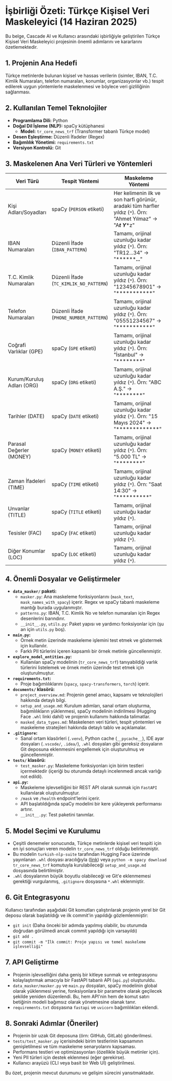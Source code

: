 # İşbirliği Özeti: Türkçe Kişisel Veri Maskeleyici (14 Haziran 2025)

Bu belge, Cascade AI ve Kullanıcı arasındaki işbirliğiyle geliştirilen Türkçe Kişisel Veri Maskeleyici projesinin önemli adımlarını ve kararlarını özetlemektedir.

## 1. Projenin Ana Hedefi

Türkçe metinlerde bulunan kişisel ve hassas verilerin (isimler, IBAN, T.C. Kimlik Numaraları, telefon numaraları, konumlar, organizasyonlar vb.) tespit edilerek uygun yöntemlerle maskelenmesi ve böylece veri gizliliğinin sağlanması.

## 2. Kullanılan Temel Teknolojiler

*   **Programlama Dili:** Python
*   **Doğal Dil İşleme (NLP):** spaCy kütüphanesi
    *   **Model:** `tr_core_news_trf` (Transformer tabanlı Türkçe model)
*   **Desen Eşleştirme:** Düzenli İfadeler (Regex)
*   **Bağımlılık Yönetimi:** `requirements.txt`
*   **Versiyon Kontrolü:** Git

## 3. Maskelenen Ana Veri Türleri ve Yöntemleri

| Veri Türü                 | Tespit Yöntemi                                  | Maskeleme Yöntemi                                                                 |
| ------------------------- | ----------------------------------------------- | --------------------------------------------------------------------------------- |
| Kişi Adları/Soyadları     | spaCy (`PERSON` etiketi)                        | Her kelimenin ilk ve son harfi görünür, aradaki tüm harfler yıldız (`*`). Örn: "Ahmet Yılmaz" -> "A***t Y****z" |
| IBAN Numaraları           | Düzenli İfade (`IBAN_PATTERN`)                  | Tamamı, orijinal uzunluğu kadar yıldız (`*`). Örn: "TR12...34" -> "********...**" |
| T.C. Kimlik Numaraları    | Düzenli İfade (`TC_KIMLIK_NO_PATTERN`)          | Tamamı, orijinal uzunluğu kadar yıldız (`*`). Örn: "12345678901" -> "***********" |
| Telefon Numaraları        | Düzenli İfade (`PHONE_NUMBER_PATTERN`)          | Tamamı, orijinal uzunluğu kadar yıldız (`*`). Örn: "05551234567" -> "***********" |
| Coğrafi Varlıklar (GPE)   | spaCy (`GPE` etiketi)                           | Tamamı, orijinal uzunluğu kadar yıldız (`*`). Örn: "İstanbul" -> "********" |
| Kurum/Kuruluş Adları (ORG)| spaCy (`ORG` etiketi)                           | Tamamı, orijinal uzunluğu kadar yıldız (`*`). Örn: "ABC A.Ş." -> "********" |
| Tarihler (DATE)           | spaCy (`DATE` etiketi)                          | Tamamı, orijinal uzunluğu kadar yıldız (`*`). Örn: "15 Mayıs 2024" -> "*************" |
| Parasal Değerler (MONEY)  | spaCy (`MONEY` etiketi)                         | Tamamı, orijinal uzunluğu kadar yıldız (`*`). Örn: "5.000 TL" -> "********" |
| Zaman İfadeleri (TIME)    | spaCy (`TIME` etiketi)                          | Tamamı, orijinal uzunluğu kadar yıldız (`*`). Örn: "Saat 14:30" -> "**********" |
| Unvanlar (TITLE)          | spaCy (`TITLE` etiketi)                         | Tamamı, orijinal uzunluğu kadar yıldız (`*`). |
| Tesisler (FAC)            | spaCy (`FAC` etiketi)                           | Tamamı, orijinal uzunluğu kadar yıldız (`*`). |
| Diğer Konumlar (LOC)      | spaCy (`LOC` etiketi)                           | Tamamı, orijinal uzunluğu kadar yıldız (`*`). |

## 4. Önemli Dosyalar ve Geliştirmeler

*   **`data_masker/` paketi:**
    *   `masker.py`: Ana maskeleme fonksiyonlarını (`mask_text`, `mask_names_with_spacy`) içerir. Regex ve spaCy tabanlı maskeleme mantığı burada uygulanmıştır.
    *   `patterns.py`: IBAN, T.C. Kimlik No ve telefon numaraları için Regex desenlerini barındırır.
    *   `__init__.py`, `utils.py`: Paket yapısı ve yardımcı fonksiyonlar için (şu an için `utils.py` boş).
*   **`main.py`:**
    *   Örnek metin üzerinde maskeleme işlemini test etmek ve göstermek için kullanılır.
    *   Farklı PII türlerini içeren kapsamlı bir örnek metinle güncellenmiştir.
*   **`explore_model_entities.py`:**
    *   Kullanılan spaCy modelinin (`tr_core_news_trf`) tanıyabildiği varlık türlerini listelemek ve örnek metin üzerinde test etmek için oluşturulmuştur.
*   **`requirements.txt`:**
    *   Proje bağımlılıklarını (`spacy`, `spacy-transformers`, `torch`) içerir.
*   **`documents/` klasörü:**
    *   `project_overview.md`: Projenin genel amacı, kapsamı ve teknolojileri hakkında detaylı bilgi.
    *   `setup_and_usage.md`: Kurulum adımları, sanal ortam oluşturma, bağımlılıkların yüklenmesi, spaCy modelinin indirilmesi (Hugging Face `.whl` linki dahil) ve projenin kullanımı hakkında talimatlar.
    *   `masked_data_types.md`: Maskelenen veri türleri, tespit yöntemleri ve maskeleme stratejileri hakkında detaylı tablo ve açıklamalar.
*   **`.gitignore`:**
    *   Sanal ortam klasörleri (`.venv`), Python cache (`__pycache__`), IDE ayar dosyaları (`.vscode/`, `.idea/`), `.whl` dosyaları gibi gereksiz dosyaların Git deposuna eklenmesini engellemek için oluşturulmuş ve güncellenmiştir.
*   **`tests/` klasörü:**
    *   `test_masker.py`: Maskeleme fonksiyonları için birim testleri içermektedir (içeriği bu oturumda detaylı incelenmedi ancak varlığı not edildi).
*   **`api.py`:**
    *   Maskeleme işlevselliğini bir REST API olarak sunmak için `FastAPI` kullanılarak oluşturulmuştur.
    *   `/mask` ve `/health` endpoint'lerini içerir.
    *   API başlatıldığında spaCy modelini bir kere yükleyerek performansı artırır.
    *   `__init__.py`: Test paketini tanımlar.

## 5. Model Seçimi ve Kurulumu

*   Çeşitli denemeler sonucunda, Türkçe metinlerde kişisel veri tespiti için en iyi sonuçları veren modelin `tr_core_news_trf` olduğu belirlenmiştir.
*   Bu modelin `turkish-nlp-suite` tarafından Hugging Face üzerinde yayınlanan `.whl` dosyası aracılığıyla ([link](https://huggingface.co/turkish-nlp-suite/tr_core_news_trf/blob/main/tr_core_news_trf-1.0-py3-none-any.whl)) veya `python -m spacy download tr_core_news_trf` komutuyla kurulabileceği `setup_and_usage.md` dosyasında belirtilmiştir.
*   `.whl` dosyalarının büyük boyutlu olabileceği ve Git'e eklenmemesi gerektiği vurgulanmış, `.gitignore` dosyasına `*.whl` eklenmiştir.

## 6. Git Entegrasyonu

Kullanıcı tarafından aşağıdaki Git komutları çalıştırılarak projenin yerel bir Git deposu olarak başlatıldığı ve ilk commit'in yapıldığı gözlemlenmiştir:

*   `git init` (Daha önceki bir adımda yapılmış olabilir, bu oturumda doğrudan görülmedi ancak commit yapıldığı için varsayıldı)
*   `git add .`
*   `git commit -m "İlk commit: Proje yapısı ve temel maskeleme işlevselliği"`

## 7. API Geliştirme

*   Projenin işlevselliğini daha geniş bir kitleye sunmak ve entegrasyonu kolaylaştırmak amacıyla bir FastAPI tabanlı API (`api.py`) oluşturuldu.
*   `data_masker/masker.py` ve `main.py` dosyaları, spaCy modelinin global olarak yüklenmesi yerine, fonksiyonlara bir parametre olarak geçilecek şekilde yeniden düzenlendi. Bu, hem API'nin hem de komut satırı betiğinin modeli bağımsız olarak yönetmesine olanak tanır.
*   `requirements.txt` dosyasına `fastapi` ve `uvicorn` bağımlılıkları eklendi.

## 8. Sonraki Adımlar (Öneriler)

*   Projenin bir uzak Git deposuna (örn: GitHub, GitLab) gönderilmesi.
*   `tests/test_masker.py` içerisindeki birim testlerinin kapsamının genişletilmesi ve tüm maskeleme senaryolarını kapsaması.
*   Performans testleri ve optimizasyonları (özellikle büyük metinler için).
*   Yeni PII türleri için destek eklenmesi (eğer gerekirse).
*   Kullanıcı arayüzü (CLI veya basit bir Web UI) geliştirilmesi.

Bu özet, projenin mevcut durumunu ve gelişim sürecini yansıtmaktadır.
